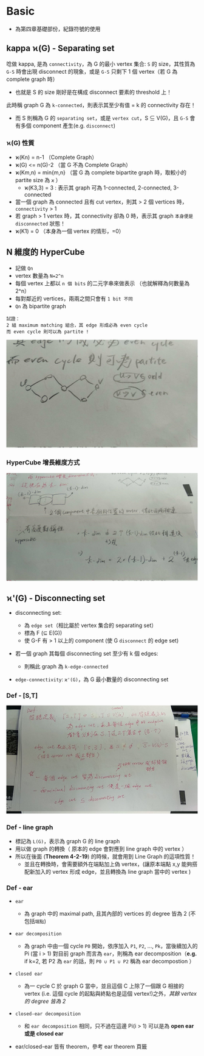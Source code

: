# Basic

* 為第四章基礎部份，紀錄符號的使用

## kappa ϰ(G) - Separating set

唸做 kappa, 是為 `connectivity`，為 G 的最小 vertex 集合: `S` 的 size，其性質為 `G-S` 時會出現 disconnect 的現象，或是 `G-S` 只剩下 1 個 vertex（若 G 為 complete graph 時）
* 也就是 S 的 size 剛好是在構成 disconnect 要素的 threshold 上！

此時稱 graph G 為 `k-connected`，則表示其至少有值 = k 的 connectivity 存在！
* 而 S 則稱為 G 的 `separating set`，或是 `vertex cut`，S ⊆ V(G)，且 `G-S` 會有多個 component 產生(e.g. `disconnect`)

### ϰ(G) 性質

* ϰ(Kn) = n-1 （Complete Graph）
* ϰ(G) <= n(G)-2 （當 G 不為 Complete Graph）
* ϰ(Km,n) = min{m,n} （當 G 為 complete bipartite graph 時，取較小的 partite size 為 `ϰ` ） 
    * ϰ(K3,3) = 3 : 表示其 graph 可為 1-connected, 2-connected, 3-connected
* 當一個 graph 為 connected 且有 cut vertex，則其 > 2 個 vertices 時，`connectivity` > 1
* 若 graph > 1 vertex 時，其 connectivity 卻為 0 時，表示其 graph `本身便是 disconnected` 狀態！
* ϰ(K1) = 0 （本身為一個 vertex 的情形，=0） 

## N 維度的 HyperCube

* 記做 `Qn`
* vertex 數量為 `N=2^n`
* 每個 vertex 上都以 `n 個 bits` 的二元字串來做表示 （也就解釋為何數量為 2^n）
* 每對鄰近的 vertices，兩兩之間只會有 `1 bit 不同`
* `Qn` 為 bipartite graph 
```
試證：
2 組 maximum matching 組合，其 edge 形成必為 even cycle
而 even cycle 則可以為 partite !
```
![](./res/ch4/ch4-basic-hyperprove.jpg)

### HyperCube 增長維度方式

![](./res/ch4/ch4-basic-hyperdim.jpg)

## ϰ'(G) - Disconnecting set

* disconnecting set:
    * 為 `edge set`（相比屬於 vertex 集合的 separating set）
    * 標為 F (⊆ E(G))
    * 使 G-F 有 > 1 以上的 component (使 G `disconnect` 的 edge set)

* 若一個 graph 其每個 disconnecting set 至少有 k 個 edges:
    * 則稱此 graph 為 `k-edge-connected`
* `edge-connectivity`: `ϰ'(G)`，為 G 最小數量的 disconnecting set

### Def - [S,T]

![](./res/ch4/ch4-edge-cuts.jpg)

### Def - line graph

* 標記為 `L(G)`，表示為 graph G 的 line graph
* 用以做 graph 的轉換（ 原本的 edge 會對應到 line graph 中的 vertex ）
* 所以在後面 (**Theorem 4-2-19**) 的時候，就會用到 Line Graph 的這項性質！
    * 並且在轉換時，會需要額外在端點加上偽 vertex，(讓原本端點 x,y 能夠搭配新加入的 vertex 形成 edge，並且轉換為 line graph 當中的 vertex )

### Def - ear

* `ear`
    * 為 graph 中的 maximal path, 且其內部的 vertices 的 degree 皆為 2 (不包括`端點`)
* `ear decomposition`
    * 為 graph 中由一個 cycle `P0` 開始，依序加入 `P1`, `P2`, ..., `Pk`，當後續加入的 Pi (當 i > 1) 對目前 graph 而言為 `ear`，則稱為 ear decomposition（**e.g.** if k=2, 若 P2 為 `ear` 的話，則 `P0 ∪ P1 ∪ P2` 稱為 ear decompostion ）
* `closed ear`
    * 為一 cycle C 於 graph G 當中，並且這個 C 上除了一個跟 G 相接的 vertex (i.e. 這個 cycle 的起點與終點也是這個 vertex!)之外，*其餘 vertex 的 degree 皆為 2*
* `closed-ear decomposition`
    * 和 `ear decomposition` 相同，只不過在這邊 Pi(i > 1) 可以是為 **open ear 或是 closed ear**

* ear/closed-ear 皆有 theorem，參考 ear theorem 頁籤